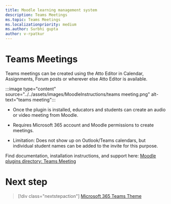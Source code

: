 ```yaml
---
title: Moodle learning management system
description: Teams Meetings
ms.topic: Teams Meetings
ms.localizationpriority: medium
ms.author: Surbhi gupta
author: v-rpatkur
---
```


# Teams Meetings

Teams meetings can be created using the Atto Editor in Calendar, Assignments, Forum posts or wherever else Atto Editor is available.

:::image type="content" source="../../assets/images/MoodleInstructions/teams meeting.png" alt-text="teams meeting":::

* Once the plugin is installed, educators and students can create an audio or video meeting from Moodle. 

* Requires Microsoft 365 account and Moodle permissions to create meetings.

* Limitation: Does not show up on Outlook/Teams calendars, but individual student names can be added to the invite for this purpose.

Find documentation, installation instructions, and support here:
[Moodle plugins directory: Teams Meeting](https://moodle.org/plugins/atto_teamsmeeting)

# Next step

> [!div class="nextstepaction"]
> [Microsoft 365 Teams Theme](/teamblog)
